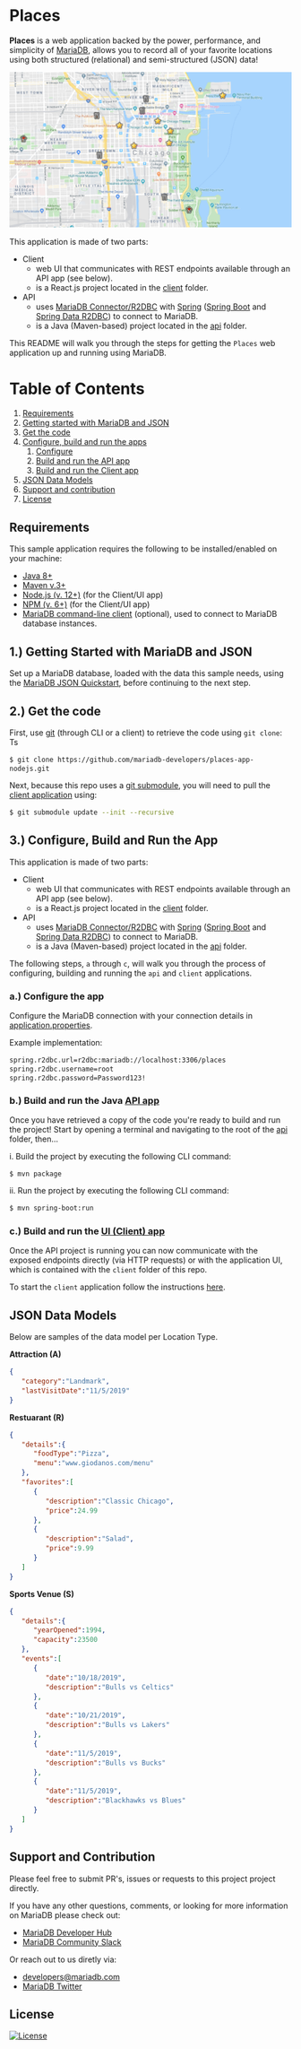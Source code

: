 # Places

**Places** is a web application backed by the power, performance, and simplicity of [MariaDB](https://mariadb.com/), allows you to record all of your favorite locations using both structured (relational) and semi-structured (JSON) data!

<p align="center" spacing="10">
    <kbd>
        <img src="media/map.png" />
    </kbd>
</p>

This application is made of two parts:

* Client
    - web UI that communicates with REST endpoints available through an API app (see below).
    - is a React.js project located in the [client](src/client) folder.
* API
    - uses [MariaDB Connector/R2DBC](https://github.com/mariadb-corporation/mariadb-connector-r2dbc) with [Spring](https://spring.io/) ([Spring Boot](https://spring.io/projects/spring-boot) and [Spring Data R2DBC](https://spring.io/projects/spring-data-r2dbc)) to connect to MariaDB.
    - is a Java (Maven-based) project located in the [api](src/api) folder.

This README will walk you through the steps for getting the `Places` web application up and running using MariaDB.

# Table of Contents
1. [Requirements](#requirements)
2. [Getting started with MariaDB and JSON](#mariadb)
3. [Get the code](#code)
4. [Configure, build and run the apps](#app)
    1. [Configure](#configure-api-app)
    2. [Build and run the API app](#build-run-api)
    3. [Build and run the Client app](#build-run-client)
5. [JSON Data Models](#data-models)
6. [Support and contribution](#support-contribution)
7. [License](#license)

## Requirements <a name="requirements"></a>

This sample application requires the following to be installed/enabled on your machine:

* [Java 8+](https://www.java.com/en/download/)
* [Maven v.3+](https://maven.apache.org/)
* [Node.js (v. 12+)](https://nodejs.org/docs/latest-v12.x/api/index.html) (for the Client/UI app)
* [NPM (v. 6+)](https://docs.npmjs.com/) (for the Client/UI app)
* [MariaDB command-line client](https://mariadb.com/products/skysql/docs/clients/mariadb-clients/mariadb-client/) (optional), used to connect to MariaDB database instances.

## 1.) Getting Started with MariaDB and JSON <a name="mariadb"></a>

Set up a MariaDB database, loaded with the data this sample needs, using the [MariaDB JSON Quickstart](https://github.com/mariadb-developers/mariadb-json-quickstart), before continuing to the next step.

## 2.) Get the code <a name="code"></a>

First, use [git](git-scm.org) (through CLI or a client) to retrieve the code using `git clone`:
Ts
```
$ git clone https://github.com/mariadb-developers/places-app-nodejs.git
```

Next, because this repo uses a [git submodule](https://git-scm.com/book/en/v2/Git-Tools-Submodules), you will need to pull the [client application](https://github.com/mariadb-developers/todo-app-client) using:

```bash
$ git submodule update --init --recursive
```

## 3.) Configure, Build and Run the App <a name="app"></a>

This application is made of two parts:

* Client
    - web UI that communicates with REST endpoints available through an API app (see below).
    - is a React.js project located in the [client](src/client) folder.
* API
    - uses [MariaDB Connector/R2DBC](https://github.com/mariadb-corporation/mariadb-connector-r2dbc) with [Spring](https://spring.io/) ([Spring Boot](https://spring.io/projects/spring-boot) and [Spring Data R2DBC](https://spring.io/projects/spring-data-r2dbc)) to connect to MariaDB.
    - is a Java (Maven-based) project located in the [api](src/api) folder.

The following steps, `a` through `c`, will walk you through the process of configuring, building and running the `api` and `client` applications.

### a.) Configure the app <a name="configure-app"></a>

Configure the MariaDB connection with your connection details in [application.properties](src/api/main/resources).

Example implementation:

```
spring.r2dbc.url=r2dbc:mariadb://localhost:3306/places
spring.r2dbc.username=root
spring.r2dbc.password=Password123!
```

### b.) Build and run the Java [API app](src/api) <a name="build-run-api"></a>

Once you have retrieved a copy of the code you're ready to build and run the project! Start by opening a terminal and navigating to the root of the [api](src/api) folder, then...

i. Build the project by executing the following CLI command:

```
$ mvn package
```

ii. Run the project by executing the following CLI command:

```bash
$ mvn spring-boot:run
```

### c.) Build and run the [UI (Client) app](https://github.com/mariadb-developers/places-app-client) <a name="build-run-client"></a>

Once the API project is running you can now communicate with the exposed endpoints directly (via HTTP requests) or with the application UI, which is contained with the `client` folder of this repo.

To start the `client` application follow the instructions [here](https://github.com/mariadb-developers/places-app-client).

## JSON Data Models <a name="data-models"></a>

Below are samples of the data model per Location Type. 

**Attraction (A)**
```json
{
   "category":"Landmark",
   "lastVisitDate":"11/5/2019"
}
```

**Restuarant (R)**
```json
{
   "details":{
      "foodType":"Pizza",
      "menu":"www.giodanos.com/menu"
   },
   "favorites":[
      {
         "description":"Classic Chicago",
         "price":24.99
      },
      {
         "description":"Salad",
         "price":9.99
      }
   ]
}
```

**Sports Venue (S)**
```json
{
   "details":{
      "yearOpened":1994,
      "capacity":23500
   },
   "events":[
      {
         "date":"10/18/2019",
         "description":"Bulls vs Celtics"
      },
      {
         "date":"10/21/2019",
         "description":"Bulls vs Lakers"
      },
      {
         "date":"11/5/2019",
         "description":"Bulls vs Bucks"
      },
      {
         "date":"11/5/2019",
         "description":"Blackhawks vs Blues"
      }
   ]
}
```

## Support and Contribution <a name="support-contribution"></a>

Please feel free to submit PR's, issues or requests to this project project directly.

If you have any other questions, comments, or looking for more information on MariaDB please check out:

* [MariaDB Developer Hub](https://mariadb.com/developers)
* [MariaDB Community Slack](https://r.mariadb.com/join-community-slack)

Or reach out to us diretly via:

* [developers@mariadb.com](mailto:developers@mariadb.com)
* [MariaDB Twitter](https://twitter.com/mariadb)

## License <a name="license"></a>
[![License](https://img.shields.io/badge/License-MIT-blue.svg?style=plastic)](https://opensource.org/licenses/MIT)

